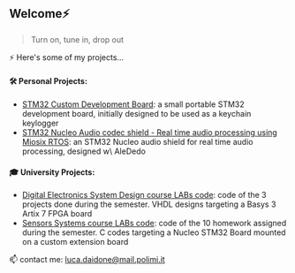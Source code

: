## Welcome⚡

>Turn on, tune in, drop out

⚡ Here's some of my projects...
<!--
**Luca452/Luca452** is a ✨ _special_ ✨ repository because its `README.md` (this file) appears on your GitHub profile.

Here are some ideas to get you started:

- 🔭 I’m currently working on ...
- 🌱 I’m currently learning ...
- 👯 I’m looking to collaborate on ...
- 🤔 I’m looking for help with ...
- 💬 Ask me about ...
- 📫 How to reach me: ...
- 😄 Pronouns: ...
- ⚡ Fun fact: ...
-->

#### 🛠 Personal Projects:
- [STM32 Custom Development Board](https://github.com/Luca452/STM32-DevBoard): a small portable STM32 development board, initially designed to be used as a keychain keylogger
- [STM32 Nucleo Audio codec shield - Real time audio processing using Miosix RTOS](https://github.com/Luca452/STM32-DevBoard): an STM32 Nucleo audio shield for real time audio processing, designed w\ AleDedo

#### 🎓 University Projects:
- [Digital Electronics System Design course LABs code](https://github.com/Luca452/Digital-Electronics-System-Design-LABs): code of the 3 projects done during the semester. VHDL designs targeting a Basys 3 Artix 7 FPGA board
- [Sensors Systems course LABs code](https://github.com/Luca452/Sensors-Systems-LABs): code of the 10 homework assigned during the semester. C codes targeting a Nucleo STM32 Board mounted on a custom extension board

📫 contact me: luca.daidone@mail.polimi.it
